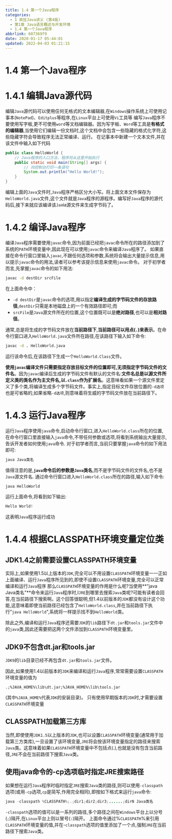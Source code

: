 ```yaml
---
title: 1.4 第一个Java程序
categories: 
  - 1 疯狂Java讲义 (第4版)
  - 第1章 Java语言概述与开发环境
  - 1.4 第一个Java程序
abbrlink: 607369f9
date: 2020-01-17 05:44:01
updated: 2022-04-03 01:21:15
---
```

# 1.4 第一个Java程序
# 1.4.1 编辑Java源代码
编辑`Java`源代码可以使用仼何无格式的文本编辑器,在`Windows`操作系统上可使用记事本(`NotePad`)、`Editplus`等程序,在`Linux`平台上可使用`Vi`工具等
编写`Java`程序不要使用写字板,更不可使用`word`等文档编辑器。因为写字板、`Word`等工具是**有格式的编辑器**,当使用它们编辑一份文档时,这个文档中会包含一些隐藏的格式化字符,这些隐藏字符会导致程序无法正常编译、运行。
在记事本中新建一个文本文件,并在该文件中输入如下代码
```java
public class HelloWorld {
    // Java程序的入口方法，程序将从这里开始执行
    public static void main(String[] args) {
        // 向控制台打印一条语句
        System.out.println("Hello World!");
    }
}
```
编辑上面的`Java`文件时,`Java`程序严格区分大小写。将上面文本文件保存为`HelloWorld.java`文件,这个文件就是`Java`程序的源程序。编写好`Java`程序的源代码后,接下来就应该编译该`Ja`ⅵa源文件来生成字节码了。
# 1.4.2 编译Java程序
编译`Java`程序需要使用`javac`命令,因为前面已经把`javac`命令所在的路径添加到了系统的`PATH`环境变量中,因此现在可以使用`javac`命令来编译`Java`程序了。
如果直接在命令行窗口里输入`javac`,不跟任何选项和参数,系统将会输出大量提示信息,用以提示`javac`命令的用法,读者可以参考该提示信息来使用`javac`命令。
对于初学者而言,先掌握`javac`命令的如下用法:
```cmd
javac -d destDir srcFile
```
在上面命令中：
- `-d destDir`是`javac`命令的选项,用以指定**编译生成的字节码文件的存放路径**,`destDir`只需是本地磁盘上的一个有效路径即可;而
- `srcFile`是`Java`源文件所在的位置,这个位置既可以是**绝对路径**,也可以是**相对路径**。

通常,总是将生成的字节码文件放在**当前路径下**,**当前路径可以用点(`.`)来表示**。在命令行窗口进入`HelloWorld.java`文件所在路径,在该路径下输入如下命令:
```cmd
javac -d . HelloWorld.java
```
运行该命令后,在该路径下生成一个`HelloWorld.Class`文件。

**使用`javac`编译文件只需要指定存放目标文件的位置即可,无须指定字节码文件的文件名**。因为`javac`编译后生成的字节码文件有默认的文件名:**文件名总是以源文件所定义类的类名作为主文件名,以`.class`作为扩展名**。这意味看如果一个源文件里定义了多个类,将编译生成多个字节码文件。事实上,指定目标文件存放位置的`-d选项`也是可省略的,如果省略`-d选项`,则意味着将生威的字节码文件放在当前路径下。

# 1.4.3 运行Java程序
运行`Java`程序使用`java`命令,启动命令行窗口,进入`HelloWorld.class`所在的位置,在命令行窗口里直接输入`java`命令,不带任何参数或选项,将看到系统输出大量提示,告诉开发者如何使用`java`命令.
对于初学者而言,当前只要掌握`java`命令的如下用法即可:
```cmd
java Java类名
```
值得注意的是,**`java`命令后的参数是`Java`类名**,而不是字节码文件的文件名,也不是`Java`源文件名.
通过命令行窗口进入`HelloWorld.class`所在的路径,输入如下命令:
```java
java HelloWorld
```
运行上面命令,将看到如下输出:
```java
Hello World!
```
这表明`Java`程序运行成功
# 1.4.4 根据CLASSPATH环境变量定位类
## JDK1.4之前需要设置CLASSPATH环境变量
实际上,如果使用1.5以上版本的`JDK`,完全可以不用设置`CLASSPATH`环境变量一一正如上面编译、运行`Java`程序所见到的,即使不设置`CLASSPATH`环境变量,完全可以正常编译和运行`Java`程序
那么`CLASSPATH`环境变量的作用是什么呢?当使用**"java Java类名"**命令来运行`Java`程序时,Ⅰ`JRE`到哪里去搜索`Java`类呢?可能有读者会回答,在当前路径下搜索啊。这个回答很聪明,但1.4以前版本的`JDK`都没有设计这个功能,这意味着即使当前路径已经包含了`HelloWorld.class`,并在当前路径下执行"`java HelloWorld`",系统将一样提示找不到`HelloWorld`类。

除此之外,编译和运行`Java`程序还需要`JDK`的`lib`路径下`dt.jar`和`tools.jar`文件中的`java`类,因此还需要把这两个文件添加到`CLASSPATH`环境变量里。
## JDK9不包含dt.jar和tools.jar
`JDK9`的`lib`目录已经不再包含`dt.jar`和`tools.jar`文件。

因此,如果使用1.4以前版本的`JDK`来编译和运行`Java`程序,常常需要设置`CLASSPATH`环境变量的值为
```
.;%JAVA_HOME%\lib\dt.jar;%JAVA_HOME%\lib\tools.jar
```
(其中`%JAVA_HOME%`代表`JDK`的安装目录)。
只有使用早期版本的`JDK`时,才需要设置`CLASSPATH`环境变量
## CLASSPATH加载第三方库
当然,即使使用`JDK1.5`以上版本的`JDK`,也可以设置`CLASSPATH`环境变量(通常用于加载第三方类库),一旦设置了该环境变量,`JRE`将会按该环境变量指定的路径来搜索`Java`类。这意味着如果`CLASSPATH`环境变量中不包括点(.),也就是没有包含当前路径,`JRE`不会在当前路径下搜索`Java`类。
## 使用java命令的-cp选项临时指定JRE搜索路径
如果想在运行`Java`程序时临时指定`JRE`搜索`Java`类的路径,则可以使用`-classpath`选项(或用`-cp`选项,`cp`是简写,作用完全相同),即按如下格式来运行`java`命令:
```java
java -classpath %CLASSPATH%;.;dir1;dir2;dir3;......;dirN Java类名
```
`-classpath`选项的值可以是一系列的路径,多个路径之间在`Windows`平台上以分号(`;`)隔开,在`Linux`平台上则以冒号(`:`)隔开。
上面命令通过%`CLASSPATH`%来引用`CLASSPATH`环境变量的值,并在-`classpath`选项的值里添加了一个点,强制`JRE`在当前路径下搜索`Java`类。
